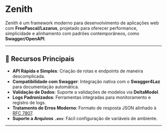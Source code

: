 # Zenith

Zenith é um framework moderno para desenvolvimento de aplicações web com **FreePascal/Lazarus**, projetado para oferecer performance, simplicidade e alinhamento com padrões contemporâneos, como **Swagger/OpenAPI**.

---

## 🚀 Recursos Principais

- **API Rápida e Simples**: Criação de rotas e endpoints de maneira descomplicada.
- **Compatibilidade com Swagger**: Integração nativa com o **Swagger4Laz** para documentação automática.
- **Validação de Dados**: Suporte a validações de modelos via **DeltaModel**.
- **Logs Padronizados**: Ferramentas integradas para monitoramento e registro de logs.
- **Tratamento de Erros Moderno**: Formato de resposta JSON alinhado à [RFC 7807](https://datatracker.ietf.org/doc/html/rfc7807).
- **Suporte a Arquivos `.env`**: Fácil configuração de variáveis de ambiente.

---


